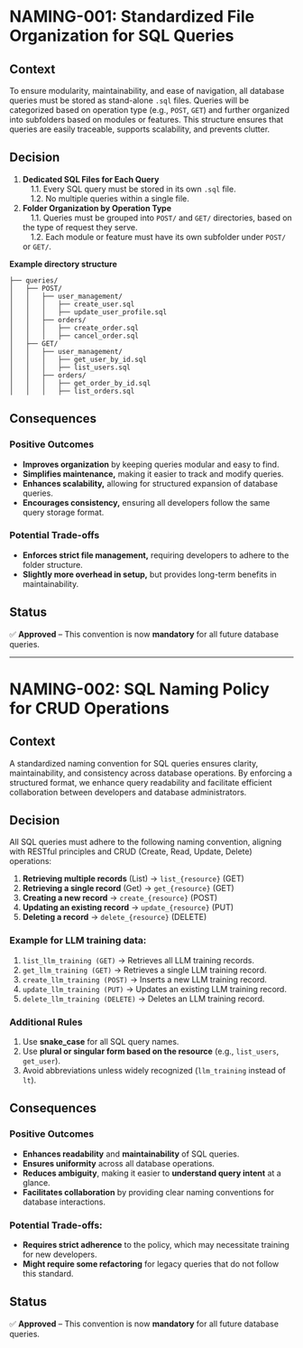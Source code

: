 # NAMING-001: Standardized File Organization for SQL Queries  

## Context  
To ensure modularity, maintainability, and ease of navigation, all database queries must be stored as stand-alone `.sql` files. Queries will be categorized based on operation type (e.g., `POST`, `GET`) and further organized into subfolders based on modules or features. This structure ensures that queries are easily traceable, supports scalability, and prevents clutter.  

## Decision  

1. **Dedicated SQL Files for Each Query**
<br>&emsp;1.1. Every SQL query must be stored in its own `.sql` file.
<br>&emsp;1.2. No multiple queries within a single file.  
2. **Folder Organization by Operation Type**
<br>&emsp;1.1. Queries must be grouped into `POST/` and `GET/` directories, based on the type of request they serve.  
&emsp;1.2. Each module or feature must have its own subfolder under `POST/` or `GET/`.  

**Example directory structure**

   ```plaintext
   ├── queries/
   │   ├── POST/
   │   │   ├── user_management/
   │   │   │   ├── create_user.sql
   │   │   │   ├── update_user_profile.sql
   │   │   ├── orders/
   │   │   │   ├── create_order.sql
   │   │   │   ├── cancel_order.sql
   │   ├── GET/
   │   │   ├── user_management/
   │   │   │   ├── get_user_by_id.sql
   │   │   │   ├── list_users.sql
   │   │   ├── orders/
   │   │   │   ├── get_order_by_id.sql
   │   │   │   ├── list_orders.sql
   ```

## Consequences
### Positive Outcomes
- **Improves organization** by keeping queries modular and easy to find.
- **Simplifies maintenance,** making it easier to track and modify queries.
- **Enhances scalability,** allowing for structured expansion of database queries.
- **Encourages consistency,** ensuring all developers follow the same query storage format.

### Potential Trade-offs
- **Enforces strict file management,** requiring developers to adhere to the folder structure.
- **Slightly more overhead in setup,** but provides long-term benefits in maintainability.

## Status
✅ **Approved** – This convention is now **mandatory** for all future database queries.

---

# NAMING-002: SQL Naming Policy for CRUD Operations  

## Context  
A standardized naming convention for SQL queries ensures clarity, maintainability, and consistency across database operations. By enforcing a structured format, we enhance query readability and facilitate efficient collaboration between developers and database administrators.  

## Decision  
All SQL queries must adhere to the following naming convention, aligning with RESTful principles and CRUD (Create, Read, Update, Delete) operations:

1. **Retrieving multiple records** (List) → `list_{resource}` (GET)  
1. **Retrieving a single record** (Get) → `get_{resource}` (GET)  
1. **Creating a new record** → `create_{resource}` (POST)  
1. **Updating an existing record** → `update_{resource}` (PUT)  
1. **Deleting a record** → `delete_{resource}` (DELETE)  

### Example for LLM training data:  
1. `list_llm_training (GET)` → Retrieves all LLM training records.  
1. `get_llm_training (GET)` → Retrieves a single LLM training record.  
1. `create_llm_training (POST)` → Inserts a new LLM training record.  
1. `update_llm_training (PUT)` → Updates an existing LLM training record.  
1. `delete_llm_training (DELETE)` → Deletes an LLM training record.  

### **Additional Rules**  
1. Use **snake_case** for all SQL query names.  
1. Use **plural or singular form based on the resource** (e.g., `list_users`, `get_user`).  
1. Avoid abbreviations unless widely recognized (`llm_training` instead of `lt`).  

## Consequences
### Positive Outcomes
- **Enhances readability** and **maintainability** of SQL queries.  
- **Ensures uniformity** across all database operations.  
- **Reduces ambiguity**, making it easier to **understand query intent** at a glance.  
- **Facilitates collaboration** by providing clear naming conventions for database interactions.  

### Potential Trade-offs:
- **Requires strict adherence** to the policy, which may necessitate training for new developers.  
- **Might require some refactoring** for legacy queries that do not follow this standard.  

## Status
✅ **Approved** – This convention is now **mandatory** for all future database queries.
